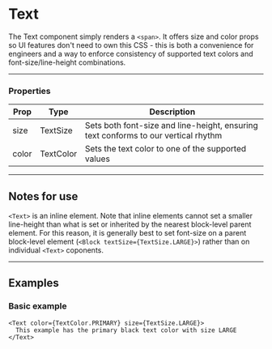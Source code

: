 # Text

The Text component simply renders a `<span>`. It offers size and color props so UI features don't need to own this CSS - this is both a convenience for engineers and a way to enforce consistency of supported text colors and font-size/line-height combinations.

---

### Properties

| Prop | Type | Description |
| ---- | ---- | ----------- |
| size | TextSize | Sets both font-size and line-height, ensuring text conforms to our vertical rhythm |
| color | TextColor | Sets the text color to one of the supported values |

---

## Notes for use

`<Text>` is an inline element. Note that inline elements cannot set a smaller line-height than what is set or inherited by the nearest block-level parent element. For this reason, it is generally best to set font-size on a parent block-level element (`<Block textSize={TextSize.LARGE}>`) rather than on individual `<Text>` coponents.

---

## Examples

### Basic example

```
<Text color={TextColor.PRIMARY} size={TextSize.LARGE}>
  This example has the primary black text color with size LARGE
</Text>
```
